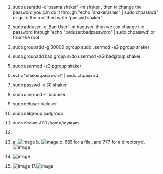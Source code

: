 1. sudo useradd -c 'osama shaker' -m shaker , then to change the password you can do it through "echo "shaker:islam" | sudo chpasswd" or go to the root then write "passwd shaker"
2. sudo adduser -c 'Bad User' -m baduser ,then we can change the password through 'echo "baduser:badpassword" | sudo chpasswd' or from the root
3. sudo groupadd -g 30000 pgroup
   sudo usermod -aG pgroup shaker
4. sudo groupadd bad group
   sudo usermod -aG badgroup shaker
5.   sudo usermod -aG pgroup shaker
6.   echo "shaker:password" | sudo chpasswd
7.   sudo passwd -x 30 shaker
8.   sudo usermod -L baduser
9.   sudo deluser baduser
10.    sudo delgroup badgroup
11.  sudo chown 400 /home/myteam
12.  
14. a .![image](https://github.com/user-attachments/assets/004cca67-b518-41a4-89ff-eee91e0edd35)
    b. ![image](https://github.com/user-attachments/assets/54cf9e16-f9df-4903-ae6e-40f4b67d7666)
    c. 666 for a file , and 777 for a directory
    d.![image](https://github.com/user-attachments/assets/2ec4d564-c1f2-4252-9b68-983bdf36146c)

15.
    ![image](https://github.com/user-attachments/assets/d8a3d0bf-d0bf-460c-b775-03ca2855845d)
16. ![image](https://github.com/user-attachments/assets/c219613d-4b8d-4d50-ad9a-b2db1176ad3b)
17.![image](https://github.com/user-attachments/assets/da0ebe65-2f4d-4357-b536-77c5ffe4a6d7)

